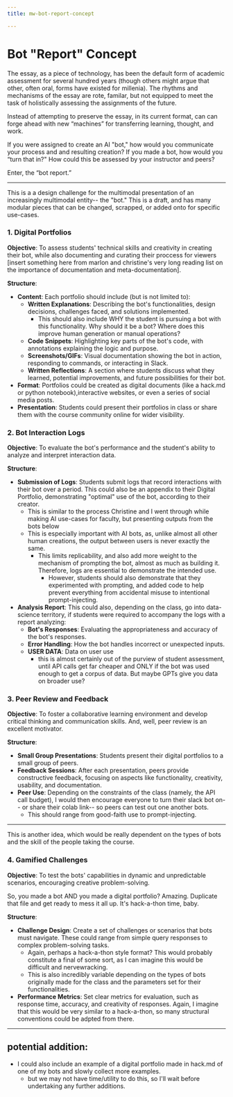 ```yaml
---
title: mw-bot-report-concept

---
```


# Bot "Report" Concept 

The essay, as a piece of technology, has been the default form of academic assessment for several hundred years (though others might argue that other, often oral, forms have existed for millenia). The rhythms and mechanisms of the essay are rote, familar, but not equipped to meet the task of holistically assessing the assignments of the future. 

Instead of attempting to preserve the essay, in its current format, can can forge ahead with new “machines” for transferring learning, thought, and work. 

If you were assigned to create an AI "bot," how would you communicate your process and and resulting creation? If you made a bot, how would you “turn that in?" How could this be assessed by your instructor and peers?

Enter, the “bot report.” 

--- 

This is a a design challenge for the multimodal presentation of an increasingly multimodal entity-- the "bot." This is a draft, and has many modular pieces that can be changed, scrapped, or added onto for specific use-cases. 


### 1. Digital Portfolios
**Objective**: To assess students' technical skills and creativity in creating their bot, while also documenting and curating their proccess for viewers [insert something here from marlon and christine's very long reading list on the importance of documentation and meta-documentation]. 

**Structure**:
- **Content**: Each portfolio should include (but is not limited to):
   - **Written Explanations**: Describing the bot's functionalities, design decisions, challenges faced, and solutions implemented.
       - This should also include WHY the student is pursuing a bot with this functionality. Why should it be a bot? Where does this improve human generation or manual operations?
  - **Code Snippets**: Highlighting key parts of the bot's code, with annotations explaining the logic and purpose.
  - **Screenshots/GIFs**: Visual documentation showing the bot in action, responding to commands, or interacting in Slack.
  - **Written Reflections**: A section where students discuss what they learned, potential improvements, and future possibilities for their bot.
- **Format**: Portfolios could be created as digital documents (like a hack.md or python notebook),interactive websites, or even a series of social media posts.
- **Presentation**: Students could present their portfolios in class or share them with the course community online for wider visibility.

### 2. Bot Interaction Logs
**Objective**: To evaluate the bot's performance and the student's ability to analyze and interpret interaction data.

**Structure**:
- **Submission of Logs**: Students submit logs that record interactions with their bot over a period. This could also be an appendix to their Digital Portfolio, demonstrating "optimal" use of the bot, according to their creator. 
    - This is similar to the process Christine and I went through while making AI use-cases for faculty, but presenting outputs from the bots below
    - This is especially important with AI bots, as, unlike almost all other human creations, the output between users is never exactly the same. 
        - This limits replicability, and also add more weight to the mechanism of prompting the bot, almost as much as building it. Therefore, logs are essential to demonstrate the intended use. 
            - However, students should also demonstrate that they experimented with prompting, and added code to help prevent everything from accidental misuse to intentional prompt-injecting. 
- **Analysis Report**: This could also, depending on the class, go into data-science territory, if students were required to accompany the logs with a report analyzing:
  - **Bot's Responses**: Evaluating the appropriateness and accuracy of the bot's responses.
  - **Error Handling**: How the bot handles incorrect or unexpected inputs.
  - **USER DATA**: Data on user use 
      - this is almost certainly out of the purview of student assessment, until API calls get far cheaper and ONLY if the bot was used enough to get a corpus of data. But maybe GPTs give you data on broader use? 


### 3. Peer Review and Feedback
**Objective**: To foster a collaborative learning environment and develop critical thinking and communication skills. And, well, peer review is an excellent motivator.

**Structure**:
- **Small Group Presentations**: Students present their digital portfolios to a small group of peers.
- **Feedback Sessions**: After each presentation, peers provide constructive feedback, focusing on aspects like functionality, creativity, usability, and documentation.
- **Peer Use**: Depending on the constraints of the class (namely, the API call budget), I would then encourage everyone to turn their slack bot on-- or share their colab link-- so peers can test out one another bots. 
    - This should range from good-faith use to prompt-injecting. 

--- 

This is another idea, which would be really dependent on the types of bots and the skill of the people taking the course. 


### 4. Gamified Challenges
**Objective**: To test the bots' capabilities in dynamic and unpredictable scenarios, encouraging creative problem-solving. 

So, you made a bot AND you made a digital portfolio? Amazing. Duplicate that file and get ready to mess it all up. It's hack-a-thon time, baby. 

**Structure**:
- **Challenge Design**: Create a set of challenges or scenarios that bots must navigate. These could range from simple query responses to complex problem-solving tasks.
    -  Again, perhaps a hack-a-thon style format? This would probably constitute a final of some sort, as I can imagine this would be difficult and nervewracking. 
    -  This is also incredibly variable depending on the types of bots originally made for the class and the parameters set for their functionalities. 
- **Performance Metrics**: Set clear metrics for evaluation, such as response time, accuracy, and creativity of responses. Again, I imagine that this would be very similar to a hack-a-thon, so many structural conventions could be adpted from there. 


--- 

## potential addition: 

* I could also include an example of a digital portfolio made in hack.md of one of my bots and slowly collect more examples. 
    * but we may not have time/utility to do this, so I'll wait before undertaking any further additions. 
 